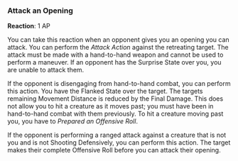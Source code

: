 ### Attack an Opening
**Reaction**: 1 AP

You can take this reaction when an opponent gives you an opening you can attack. You can perform the _Attack Action_ against the retreating target. The attack must be made with a hand-to-hand weapon and cannot be used to perform a maneuver. If an opponent has the Surprise State over you, you are unable to attack them. 

If the opponent is disengaging from hand-to-hand combat, you can perform this action. You have the Flanked State over the target. The targets remaining Movement Distance is reduced by the Final Damage. This does not allow you to hit a creature as it moves past; you must have been in hand-to-hand combat with them previously. To hit a creature moving past you, you have to _Prepared an Offensive Roll_.

If the opponent is performing a ranged attack against a creature that is not you and is not Shooting Defensively, you can perform this action. The target makes their complete Offensive Roll before you can attack their opening.